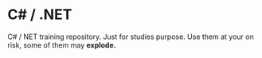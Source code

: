 # C# / .NET
C# / NET training repository.
Just for studies purpose.
Use them at your on risk, some of them may **explode.**
